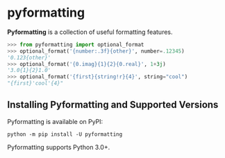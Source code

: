 # pyformatting

**Pyformatting** is a collection of useful formatting features.

```python
>>> from pyformatting import optional_format
>>> optional_format('{number:.3f}{other}', number=.12345)
'0.123{other}'
>>> optional_format('{0.imag}{1}{2}{0.real}', 1+3j)
'3.0{1}{2}1.0'
>>> optional_format('{first}{string!r}{4}', string="cool")
"{first}'cool'{4}"
```

## Installing Pyformatting and Supported Versions

Pyformatting is available on PyPI:

```console
python -m pip install -U pyformatting
```

Pyformatting supports Python 3.0+.

